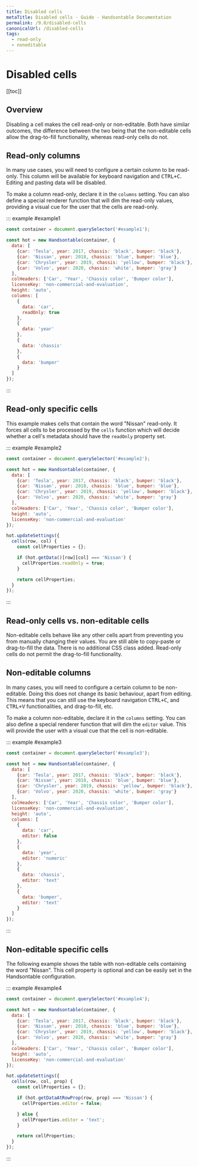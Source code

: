 ```yaml
---
title: Disabled cells
metaTitle: Disabled cells - Guide - Handsontable Documentation
permalink: /9.0/disabled-cells
canonicalUrl: /disabled-cells
tags:
  - read-only
  - noneditable
---
```


# Disabled cells

[[toc]]

## Overview

Disabling a cell makes the cell read-only or non-editable. Both have similar outcomes, the difference between the two being that the non-editable cells allow the drag-to-fill functionality, whereas read-only cells do not.

## Read-only columns

In many use cases, you will need to configure a certain column to be read-only. This column will be available for keyboard navigation and <kbd>CTRL+C</kbd>. Editing and pasting data will be disabled.

To make a column read-only, declare it in the `columns` setting. You can also define a special renderer function that will dim the read-only values, providing a visual cue for the user that the cells are read-only.

::: example #example1
```js
const container = document.querySelector('#example1');

const hot = new Handsontable(container, {
  data: [
    {car: 'Tesla', year: 2017, chassis: 'black', bumper: 'black'},
    {car: 'Nissan', year: 2018, chassis: 'blue', bumper: 'blue'},
    {car: 'Chrysler', year: 2019, chassis: 'yellow', bumper: 'black'},
    {car: 'Volvo', year: 2020, chassis: 'white', bumper: 'gray'}
  ],
  colHeaders: ['Car', 'Year', 'Chassis color', 'Bumper color'],
  licenseKey: 'non-commercial-and-evaluation',
  height: 'auto',
  columns: [
    {
      data: 'car',
      readOnly: true
    },
    {
      data: 'year'
    },
    {
      data: 'chassis'
    },
    {
      data: 'bumper'
    }
  ]
});
```
:::

## Read-only specific cells

This example makes cells that contain the word "Nissan" read-only. It forces all cells to be processed by the `cells` function which will decide whether a cell's metadata should have the `readOnly` property set.

::: example #example2
```js
const container = document.querySelector('#example2');

const hot = new Handsontable(container, {
  data: [
    {car: 'Tesla', year: 2017, chassis: 'black', bumper: 'black'},
    {car: 'Nissan', year: 2018, chassis: 'blue', bumper: 'blue'},
    {car: 'Chrysler', year: 2019, chassis: 'yellow', bumper: 'black'},
    {car: 'Volvo', year: 2020, chassis: 'white', bumper: 'gray'}
  ],
  colHeaders: ['Car', 'Year', 'Chassis color', 'Bumper color'],
  height: 'auto',
  licenseKey: 'non-commercial-and-evaluation'
});

hot.updateSettings({
  cells(row, col) {
    const cellProperties = {};

    if (hot.getData()[row][col] === 'Nissan') {
      cellProperties.readOnly = true;
    }

    return cellProperties;
  }
});
```
:::

## Read-only cells vs. non-editable cells

Non-editable cells behave like any other cells apart from preventing you from manually changing their values. You are still able to copy-paste or drag-to-fill the data. There is no additional CSS class added. Read-only cells do not permit the drag-to-fill functionality.

## Non-editable columns

In many cases, you will need to configure a certain column to be non-editable. Doing this does not change its basic behaviour, apart from editing. This means that you can still use the keyboard navigation <kbd>CTRL+C</kbd>, and <kbd>CTRL+V</kbd> functionalities, and drag-to-fill, etc.

To make a column non-editable, declare it in the `columns` setting. You can also define a special renderer function that will dim the `editor` value. This will provide the user with a visual cue that the cell is non-editable.

::: example #example3
```js
const container = document.querySelector('#example3');

const hot = new Handsontable(container, {
  data: [
    {car: 'Tesla', year: 2017, chassis: 'black', bumper: 'black'},
    {car: 'Nissan', year: 2018, chassis: 'blue', bumper: 'blue'},
    {car: 'Chrysler', year: 2019, chassis: 'yellow', bumper: 'black'},
    {car: 'Volvo', year: 2020, chassis: 'white', bumper: 'gray'}
  ],
  colHeaders: ['Car', 'Year', 'Chassis color', 'Bumper color'],
  licenseKey: 'non-commercial-and-evaluation',
  height: 'auto',
  columns: [
    {
      data: 'car',
      editor: false
    },
    {
      data: 'year',
      editor: 'numeric'
    },
    {
      data: 'chassis',
      editor: 'text'
    },
    {
      data: 'bumper',
      editor: 'text'
    }
  ]
});
```
:::

## Non-editable specific cells

The following example shows the table with non-editable cells containing the word "Nissan". This cell property is optional and can be easily set in the Handsontable configuration.

::: example #example4
```js
const container = document.querySelector('#example4');

const hot = new Handsontable(container, {
  data: [
    {car: 'Tesla', year: 2017, chassis: 'black', bumper: 'black'},
    {car: 'Nissan', year: 2018, chassis: 'blue', bumper: 'blue'},
    {car: 'Chrysler', year: 2019, chassis: 'yellow', bumper: 'black'},
    {car: 'Volvo', year: 2020, chassis: 'white', bumper: 'gray'}
  ],
  colHeaders: ['Car', 'Year', 'Chassis color', 'Bumper color'],
  height: 'auto',
  licenseKey: 'non-commercial-and-evaluation'
});

hot.updateSettings({
  cells(row, col, prop) {
    const cellProperties = {};

    if (hot.getDataAtRowProp(row, prop) === 'Nissan') {
      cellProperties.editor = false;

    } else {
      cellProperties.editor = 'text';
    }

    return cellProperties;
  }
});
```
:::

